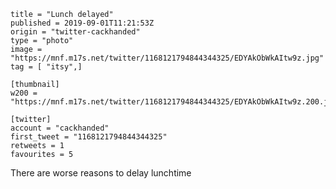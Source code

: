 ```
title = "Lunch delayed"
published = 2019-09-01T11:21:53Z
origin = "twitter-cackhanded"
type = "photo"
image = "https://mnf.m17s.net/twitter/1168121794844344325/EDYAkObWkAItw9z.jpg"
tag = [ "itsy",]

[thumbnail]
w200 = "https://mnf.m17s.net/twitter/1168121794844344325/EDYAkObWkAItw9z.200.jpg"

[twitter]
account = "cackhanded"
first_tweet = "1168121794844344325"
retweets = 1
favourites = 5
```

There are worse reasons to delay lunchtime

<p class='image'><img src='https://mnf.m17s.net/twitter/1168121794844344325/EDYAkObWkAItw9z.jpg' alt=''></p>

